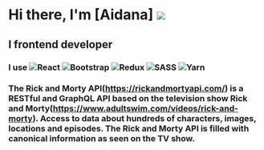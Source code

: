 # Hi there, I'm [Aidana] ![](https://github.com/blackcater/blackcater/raw/main/images/Hi.gif) 
## I frontend developer


### I use ![React](https://img.shields.io/badge/react-%2320232a.svg?style=for-the-badge&logo=react&logoColor=%2361DAFB) ![Bootstrap](https://img.shields.io/badge/bootstrap-%23563D7C.svg?style=for-the-badge&logo=bootstrap&logoColor=white) ![Redux](https://img.shields.io/badge/redux-%23593d88.svg?style=for-the-badge&logo=redux&logoColor=white) ![SASS](https://img.shields.io/badge/SASS-hotpink.svg?style=for-the-badge&logo=SASS&logoColor=white) ![Yarn](https://img.shields.io/badge/yarn-%232C8EBB.svg?style=for-the-badge&logo=yarn&logoColor=white)

### The Rick and Morty API(https://rickandmortyapi.com/) is a RESTful and GraphQL API based on the television show Rick and Morty(https://www.adultswim.com/videos/rick-and-morty). Access to data about hundreds of characters, images, locations and episodes. The Rick and Morty API is filled with canonical information as seen on the TV show.

